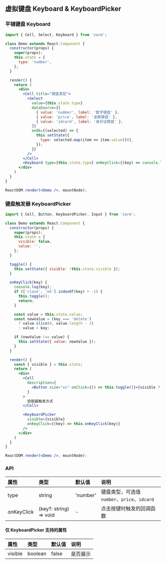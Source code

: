 ## 虚拟键盘 Keyboard & KeyboardPicker



### 平铺键盘 Keyboard
```jsx
import { Cell, Select, Keyboard } from 'zarm';

class Demo extends React.Component {
  constructor(props) {
    super(props);
    this.state = {
      type: 'number',
    };
  }

  render() {
    return (
      <div>
        <Cell title="键盘类型">
          <Select
            value={this.state.type}
            dataSource={[
              { value: 'number', label: '数字键盘' },
              { value: 'price', label: '金额键盘' },
              { value: 'idcard', label: '身份证键盘' },
            ]}
            onOk={(selected) => {
              this.setState({
                type: selected.map(item => item.value)[0],
              });
            }}
          />
        </Cell>
        <Keyboard type={this.state.type} onKeyClick={(key) => console.log(key)} />
      </div>
    )
  }
}

ReactDOM.render(<Demo />, mountNode);
```



### 键盘触发器 KeyboardPicker
```jsx
import { Cell, Button, KeyboardPicker, Input } from 'zarm';

class Demo extends React.Component {
  constructor(props) {
    super(props);
    this.state = {
      visible: false,
      value: '',
    };
  }

  toggle() {
    this.setState({ visible: !this.state.visible });
  }

  onKeyClick(key) {
    console.log(key);
    if (['close', 'ok'].indexOf(key) > -1) {
      this.toggle();
      return;
    }

    const value = this.state.value;
    const newValue = (key === 'delete')
      ? value.slice(0, value.length - 1)
      : value + key;

    if (newValue !== value) {
      this.setState({ value: newValue });
    }
  }

  render() {
    const { visible } = this.state;
    return (
      <div>
        <Cell
          description={
            <Button size="xs" onClick={() => this.toggle()}>{visible ? '关闭' : '开启'}</Button>
          }
        >
          拾取器触发方式
        </Cell>

        <KeyboardPicker
          visible={visible}
          onKeyClick={(key) => this.onKeyClick(key)}
        />
      </div>
    )
  }
}

ReactDOM.render(<Demo />, mountNode);
```



### API

| 属性 | 类型 | 默认值 | 说明 |
| :--- | :--- | :--- | :--- |
| type | string | 'number' | 键盘类型，可选值 `number`、`price`、`idcard` |
| onKeyClick | (key?: string) => void | - | 点击按键时触发的回调函数 |

#### 仅 KeyboardPicker 支持的属性
| 属性 | 类型 | 默认值 | 说明 |
| :--- | :--- | :--- | :--- |
| visible | boolean | false | 是否展示 |
